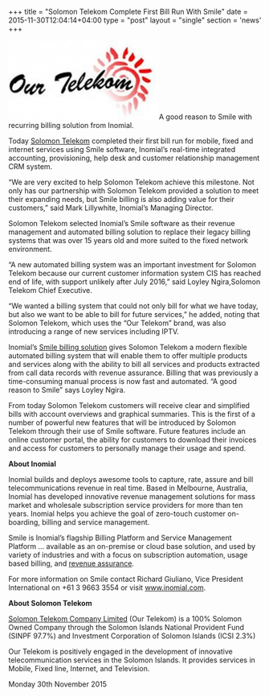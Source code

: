 +++
title = "Solomon Telekom Complete First Bill Run With Smile"
date = 2015-11-30T12:04:14+04:00
type = "post"
layout = "single"
section = 'news'
+++

<p><img class="alignright attachment-medium wp-post-image" src="/post-img/426772_1_O-300x158.jpg" width="300" height="158" alt="">A good reason to Smile with recurring billing solution from Inomial.</p>
<p>Today <a href="https://www.ourtelekom.com.sb" target="_blank">Solomon Telekom</a> completed their first bill run for mobile, fixed and internet services using Smile software, Inomial’s real-time integrated accounting, provisioning, help desk and customer relationship management CRM system.</p>
<p>“We are very excited to help Solomon Telekom achieve this milestone. Not only has our partnership with Solomon Telekom provided a solution to meet their expanding needs, but Smile billing is also adding value for their customers,” said Mark Lillywhite, Inomial’s Managing Director.</p>
<p>Solomon Telekom selected Inomial’s Smile software as their revenue management and automated billing solution to replace their legacy billing systems that was over 15 years old and more suited to the fixed network environment.</p>
<p>“A new automated billing system was an important investment for Solomon Telekom because our current customer information system CIS has reached end of life, with support unlikely after July 2016,” said Loyley Ngira,Solomon Telekom Chief Executive.</p>
<p>“We wanted a billing system that could not only bill for what we have today, but also we want to be able to bill for future services,” he added, noting that Solomon Telekom, which uses the “Our Telekom” brand, was also introducing a range of new services including IPTV.</p>
<p>Inomial’s <a href="/solutions/smile/">Smile billing solution</a> gives Solomon Telekom a modern flexible automated billing system that will enable them to offer multiple products and services along with the ability to bill all services and products extracted from call data records with revenue assurance. Billing that was previously a time-consuming manual process is now fast and automated. “A good reason to Smile” says Loyley Ngira.</p>
<p>From today Solomon Telekom customers will receive clear and simplified bills&nbsp;with account overviews and graphical summaries. This is the first of a number of powerful new features that will be introduced by Solomon Telekom through their use of Smile software. Future features include an online customer portal, the ability for customers to download their invoices and access for customers to personally manage their usage and spend.</p>
<p><strong>About Inomial</strong></p>
<p>Inomial builds and deploys awesome tools to capture, rate, assure and bill telecommunications revenue in real time. Based in Melbourne, Australia, Inomial has developed innovative revenue management solutions for mass market and wholesale subscription service providers for more than ten years. Inomial helps you achieve the goal of zero-touch customer on-boarding, billing and service management.</p>
<p>Smile is Inomial’s flagship Billing Platform and Service Management Platform … available as an on-premise or cloud base solution, and used by variety of industries and with a focus on subscription automation, usage based billing, and <a href="/solutions/revenue-assurance/">revenue assurance</a>.</p>
<p>For more information on Smile contact Richard Giuliano, Vice President International on +61 3 9663 3554 or visit <a href="http://www.inomial.com">www.inomial.com</a>.</p>
<p><strong>About Solomon Telekom</strong></p>
<p><a href="https://www.ourtelekom.com.sb" target="_blank">Solomon Telekom Company Limited</a> (Our Telekom) is a 100% Solomon Owned Company through the Solomon Islands National Provident Fund (SINPF 97.7%) and Investment Corporation of Solomon Islands (ICSI 2.3%)</p>
<p>Our Telekom is positively engaged in the development of innovative telecommunication services in the Solomon Islands. It provides services in Mobile, Fixed line, Internet, and Television.</p>
<p>Monday 30th November 2015</p>
